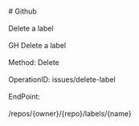 <br>#     Github</br>
<br>Delete a label</br>
<br>GH Delete a label</br>
<br>Method: Delete</br>
<br>OperationID: issues/delete-label</br>
<br>EndPoint:</br>
<br>/repos/{owner}/{repo}/labels/{name}</br>
